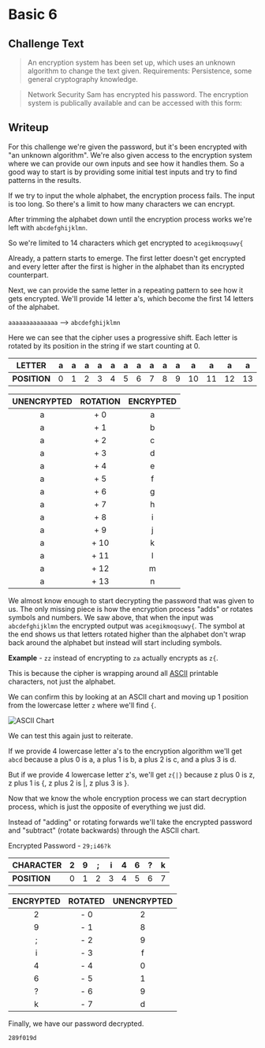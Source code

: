 # Basic 6

## Challenge Text

> An encryption system has been set up, which uses an unknown algorithm to change the text given. Requirements: Persistence, some general cryptography knowledge.

> Network Security Sam has encrypted his password. The encryption system is publically available and can be accessed with this form:

## Writeup

For this challenge we're given the password, but it's been encrypted with "an unknown algorithm". We're also given access to the encryption system where we can provide our own inputs and see how it handles them. So a good way to start is by providing some initial test inputs and try to find patterns in the results.

If we try to input the whole alphabet, the encryption process fails. The input is too long. So there's a limit to how many characters we can encrypt.

After trimming the alphabet down until the encryption process works we're left with ```abcdefghijklmn```.

So we're limited to 14 characters which get encrypted to ```acegikmoqsuwy{```

Already, a pattern starts to emerge. The first letter doesn't get encrypted and every letter after the first is higher in the alphabet than its encrypted counterpart.

Next, we can provide the same letter in a repeating pattern to see how it gets encrypted. We'll provide 14 letter a's, which become the first 14 letters of the alphabet.

```aaaaaaaaaaaaaa``` --> ```abcdefghijklmn```

Here we can see that the cipher uses a progressive shift. Each letter is rotated by its position in the string if we start counting at 0.

| **LETTER**   | a | a | a | a | a | a | a | a | a | a | a  | a  | a  | a  |
|--------------|---|---|---|---|---|---|---|---|---|---|----|----|----|----|
| **POSITION** | 0 | 1 | 2 | 3 | 4 | 5 | 6 | 7 | 8 | 9 | 10 | 11 | 12 | 13 |

| **UNENCRYPTED** | **ROTATION** | **ENCRYPTED** |
|:---------------:|:------------:|:-------------:|
| a               | + 0          | a             |
| a               | + 1          | b             |
| a               | + 2          | c             |
| a               | + 3          | d             |
| a               | + 4          | e             |
| a               | + 5          | f             |
| a               | + 6          | g             |
| a               | + 7          | h             |
| a               | + 8          | i             |
| a               | + 9          | j             |
| a               | + 10         | k             |
| a               | + 11         | l             |
| a               | + 12         | m             |
| a               | + 13         | n             |

We almost know enough to start decrypting the password that was given to us. The only missing piece is how the encryption process "adds" or rotates symbols and numbers. We saw above, that when the input was ```abcdefghijklmn``` the encrypted output was ```acegikmoqsuwy{```. The symbol at the end shows us that letters rotated higher than the alphabet don't wrap back around the alphabet but instead will start including symbols.

**Example** - ```zz``` instead of encrypting to ```za``` actually encrypts as ```z{```.

This is because the cipher is wrapping around all [ASCII](https://www.britannica.com/topic/ASCII "Britannica Article On ASCII") printable characters, not just the alphabet.

We can confirm this by looking at an ASCII chart and moving up 1 position from the lowercase letter ```z``` where we'll find ```{```.

![ASCII Chart](./ascii-table.jpg "ASCII Chart")

We can test this again just to reiterate.

If we provide 4 lowercase letter a's to the encryption algorithm we'll get ```abcd``` because a plus 0 is a, a plus 1 is b, a plus 2 is c, and a plus 3 is d.

But if we provide 4 lowercase letter z's, we'll get ```z{|}``` because z plus 0 is z, z plus 1 is {, z plus 2 is |, z plus 3 is }.

Now that we know the whole encryption process we can start decryption process, which is just the opposite of everything we just did.

Instead of "adding" or rotating forwards we'll take the encrypted password and "subtract" (rotate backwards) through the ASCII chart.

Encrypted Password - ```29;i46?k```

| **CHARACTER** | 2 | 9 | ; | i | 4 | 6 | ? | k |
|---------------|---|---|---|---|---|---|---|---|
| **POSITION**  | 0 | 1 | 2 | 3 | 4 | 5 | 6 | 7 |

| **ENCRYPTED** | **ROTATED** | **UNENCRYPTED** |
|:-------------:|:-----------:|:---------------:|
| 2             | - 0         | 2               |
| 9             | - 1         | 8               |
| ;             | - 2         | 9               |
| i             | - 3         | f               |
| 4             | - 4         | 0               |
| 6             | - 5         | 1               |
| ?             | - 6         | 9               |
| k             | - 7         | d               |

Finally, we have our password decrypted.

```289f019d```